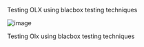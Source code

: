 Testing OLX using blacbox testing techniques

![image](https://github.com/AHromic1/Olx-blackbox-testing/assets/115954313/b878c706-779a-43b5-a8dc-8d786611583e)


Testing Olx using blacbox testing techniques
